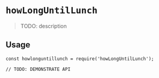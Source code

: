 # `howLongUntilLunch`

> TODO: description

## Usage

```
const howlonguntillunch = require('howLongUntilLunch');

// TODO: DEMONSTRATE API
```
